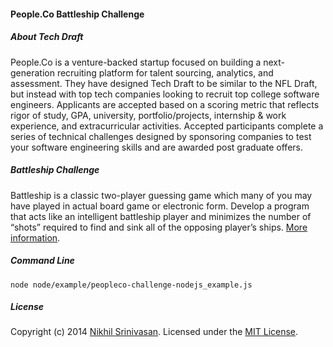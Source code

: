 #### People.Co Battleship Challenge

##### About Tech Draft
People.Co is a venture-backed startup focused on building a next-generation recruiting platform for talent sourcing, analytics, and assessment. They have designed Tech Draft to be similar to the NFL Draft, but instead with top tech companies looking to recruit top college software engineers. Applicants are accepted based on a scoring metric that reflects rigor of study, GPA, university, portfolio/projects, internship & work experience, and extracurricular activities. Accepted participants complete a series of technical challenges designed by sponsoring companies to test your software engineering skills and are awarded post graduate offers.

##### Battleship Challenge
Battleship is a classic two­-player guessing game which many of you may have played in actual board game or electronic form. Develop a program that acts like an intelligent battleship player and minimizes the number of “shots” required to find and sink all of the opposing player’s ships. [More information](/challenge.md).

##### Command Line
```
node node/example/peopleco-challenge-nodejs_example.js
```

##### License
Copyright (c) 2014 [Nikhil Srinivasan](https://github.com/nikhilsrinivasan). Licensed under the [MIT License](https://github.com/nikhilsrinivasan/battleship/blob/master/license.md).
